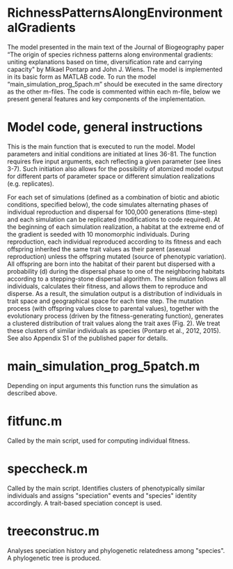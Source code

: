 # RichnessPatternsAlongEnvironmentalGradients
The model presented in the main text of the Journal of Biogeography paper “The origin of species richness patterns along environmental gradients: uniting explanations based on time, diversification rate and carrying capacity" by Mikael Pontarp and John J. Wiens. The model is implemented in its basic form as MATLAB code. To run the model “main_simulation_prog_5pach.m” should be executed in the same directory as the other m-files. The code is commented within each m-file, below we present general features and key components of the implementation.

# Model code, general instructions
This is the main function that is executed to run the model. Model parameters and initial conditions are initiated at lines 36-81. The function requires five input arguments, each reflecting a given parameter (see lines 3-7). Such initiation also allows for the possibility of atomized model output for different parts of parameter space or different simulation realizations (e.g. replicates). 

For each set of simulations (defined as a combination of biotic and abiotic conditions, specified below), the code simulates alternating phases of individual reproduction and dispersal for 100,000 generations (time-step) and each simulation can be replicated (modifications to code required). At the beginning of each simulation realization, a habitat at the extreme end of the gradient is seeded with 10 monomorphic individuals. During reproduction, each individual reproduced according to its fitness and each offspring inherited the same trait values as their parent (asexual reproduction) unless the offspring mutated (source of phenotypic variation). All offspring are born into the habitat of their parent but dispersed with a probability (d) during the dispersal phase to one of the neighboring habitats according to a stepping-stone dispersal algorithm. The simulation follows all individuals, calculates their fitness, and allows them to reproduce and disperse. As a result, the simulation output is a distribution of individuals in trait space and geographical space for each time step. The mutation process (with offspring values close to parental values), together with the evolutionary process (driven by the fitness-generating function), generates a clustered distribution of trait values along the trait axes (Fig. 2). We treat these
clusters of similar individuals as species (Pontarp et al.,
2012, 2015). See also Appendix S1 of the published paper for details.

# main_simulation_prog_5patch.m
Depending on input arguments this function runs the simulation as described above.

# fitfunc.m
Called by the main script, used for computing individual fitness. 

# speccheck.m
Called by the main script. Identifies clusters of phenotypically similar individuals and assigns "speciation" events and "species" identity accordingly. A trait-based speciation concept is used.   

# treeconstruc.m
Analyses speciation history and phylogenetic relatedness among "species". A phylogenetic tree is produced. 

